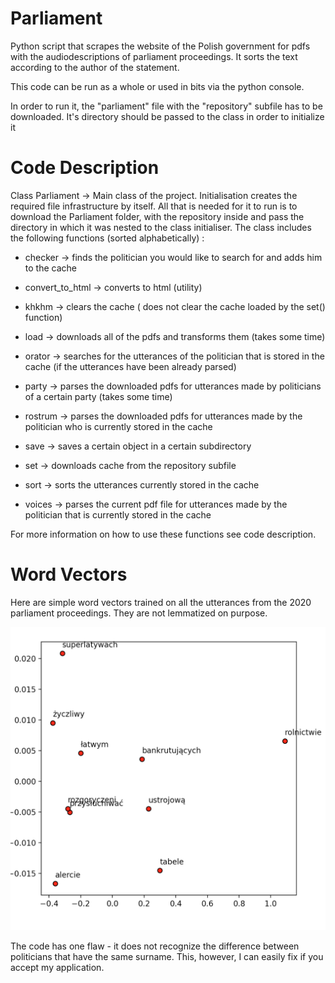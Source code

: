 # Parliament
Python script that scrapes the website of the Polish government for pdfs with the audiodescriptions of parliament proceedings. It sorts the text according to the author of the statement.


This code can be run as a whole or used in bits via the python console.

In order to run it, the "parliament" file with the "repository" subfile has to be downloaded. 
It's directory should be passed to the class in order to initialize it

# Code Description

Class Parliament -> Main class of the project. Initialisation creates the required file infrastructure by itself. All that is needed for it to run is to 
download the Parliament folder, with the repository inside and pass the directory in which it was nested to the class initialiser.
The class includes the following functions (sorted alphabetically) :

- checker -> finds the politician you would like to search for and adds him to the cache

- convert_to_html -> converts to html (utility)

- khkhm -> clears the cache ( does not clear the cache loaded by the set() function)

- load -> downloads all of the pdfs and transforms them (takes some time)

- orator -> searches for the utterances of the politician that is stored in the cache (if the utterances have been already parsed)

- party -> parses the downloaded pdfs for utterances made by politicians of a certain party (takes some time)

- rostrum -> parses the downloaded pdfs for utterances made by the politician who is currently stored in the cache

- save -> saves a certain object in a certain subdirectory

- set -> downloads cache from the repository subfile

- sort -> sorts the utterances currently stored in the cache

- voices -> parses the current pdf file for utterances made by the politician that is currently stored in the cache

For more information on how to use these functions see code description.

# Word Vectors

Here are simple word vectors trained on all the utterances from the 2020 parliament proceedings.
They are not lemmatized on purpose.

![alt text](https://github.com/hplisiecki/Parliament/blob/2ba00f41573fd14616138c64042dcdbfad788e4a/Screenshot%202021-01-17%20at%2013.25.17.png)

The code has one flaw - it does not recognize the difference between politicians that have the same surname. 
This, however, I can easily fix if you accept my application.
